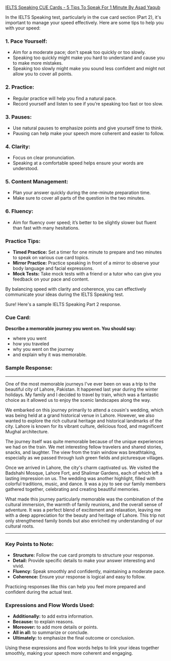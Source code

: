 [IELTS Speaking CUE Cards - 5 Tips To Speak For 1 Minute By Asad Yaqub](https://www.youtube.com/watch?v=tcm07gTBWgA)

In the IELTS Speaking test, particularly in the cue card section (Part 2), it's important to manage your speed effectively. Here are some tips to help you with your speed:

### 1. **Pace Yourself:**
   - Aim for a moderate pace; don't speak too quickly or too slowly.
   - Speaking too quickly might make you hard to understand and cause you to make more mistakes.
   - Speaking too slowly might make you sound less confident and might not allow you to cover all points.

### 2. **Practice:**
   - Regular practice will help you find a natural pace.
   - Record yourself and listen to see if you’re speaking too fast or too slow.

### 3. **Pauses:**
   - Use natural pauses to emphasize points and give yourself time to think.
   - Pausing can help make your speech more coherent and easier to follow.

### 4. **Clarity:**
   - Focus on clear pronunciation.
   - Speaking at a comfortable speed helps ensure your words are understood.

### 5. **Content Management:**
   - Plan your answer quickly during the one-minute preparation time.
   - Make sure to cover all parts of the question in the two minutes.

### 6. **Fluency:**
   - Aim for fluency over speed; it’s better to be slightly slower but fluent than fast with many hesitations.

### Practice Tips:

- **Timed Practice:** Set a timer for one minute to prepare and two minutes to speak on various cue card topics.
- **Mirror Practice:** Practice speaking in front of a mirror to observe your body language and facial expressions.
- **Mock Tests:** Take mock tests with a friend or a tutor who can give you feedback on your pace and content.

By balancing speed with clarity and coherence, you can effectively communicate your ideas during the IELTS Speaking test.

Sure! Here's a sample IELTS Speaking Part 2 response. 

### Cue Card:
**Describe a memorable journey you went on. You should say:**
- where you went
- how you traveled
- why you went on the journey
- and explain why it was memorable.

### Sample Response:

---

One of the most memorable journeys I've ever been on was a trip to the beautiful city of Lahore, Pakistan. It happened last year during the winter holidays. My family and I decided to travel by train, which was a fantastic choice as it allowed us to enjoy the scenic landscapes along the way.

We embarked on this journey primarily to attend a cousin's wedding, which was being held at a grand historical venue in Lahore. However, we also wanted to explore the rich cultural heritage and historical landmarks of the city. Lahore is known for its vibrant culture, delicious food, and magnificent Mughal architecture.

The journey itself was quite memorable because of the unique experiences we had on the train. We met interesting fellow travelers and shared stories, snacks, and laughter. The view from the train window was breathtaking, especially as we passed through lush green fields and picturesque villages.

Once we arrived in Lahore, the city's charm captivated us. We visited the Badshahi Mosque, Lahore Fort, and Shalimar Gardens, each of which left a lasting impression on us. The wedding was another highlight, filled with colorful traditions, music, and dance. It was a joy to see our family members gathered together, celebrating and creating beautiful memories.

What made this journey particularly memorable was the combination of the cultural immersion, the warmth of family reunions, and the overall sense of adventure. It was a perfect blend of excitement and relaxation, leaving me with a deep appreciation for the beauty and heritage of Lahore. This trip not only strengthened family bonds but also enriched my understanding of our cultural roots.

---

### Key Points to Note:

- **Structure:** Follow the cue card prompts to structure your response.
- **Detail:** Provide specific details to make your answer interesting and vivid.
- **Fluency:** Speak smoothly and confidently, maintaining a moderate pace.
- **Coherence:** Ensure your response is logical and easy to follow.

Practicing responses like this can help you feel more prepared and confident during the actual test.


### Expressions and Flow Words Used:

- **Additionally:** to add extra information.
- **Because:** to explain reasons.
- **Moreover:** to add more details or points.
- **All in all:** to summarize or conclude.
- **Ultimately:** to emphasize the final outcome or conclusion.

Using these expressions and flow words helps to link your ideas together smoothly, making your speech more coherent and engaging.

